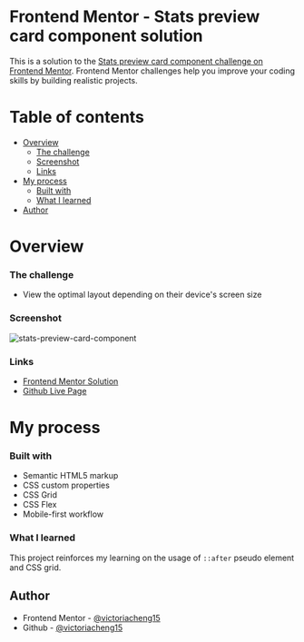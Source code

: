 # Frontend Mentor - Stats preview card component solution

This is a solution to the [Stats preview card component challenge on Frontend Mentor](https://www.frontendmentor.io/challenges/stats-preview-card-component-8JqbgoU62). Frontend Mentor challenges help you improve your coding skills by building realistic projects.

# Table of contents

- [Overview](#overview)
  - [The challenge](#the-challenge)
  - [Screenshot](#screenshot)
  - [Links](#links)
- [My process](#my-process)
  - [Built with](#built-with)
  - [What I learned](#what-i-learned)
- [Author](#author)

# Overview

### The challenge

- View the optimal layout depending on their device's screen size

### Screenshot

![stats-preview-card-component](https://user-images.githubusercontent.com/35031228/132131216-04757ae2-6a1b-47b5-8c71-a0ba25674668.png)

### Links

- [Frontend Mentor Solution](https://www.frontendmentor.io/solutions/utilize-css-grid-and-flex-and-mobile-first-i230prWHt)
- [Github Live Page](https://victoriacheng15.github.io/frontend-mentor-challenges/stats-preview-card-component/)

# My process

### Built with

- Semantic HTML5 markup
- CSS custom properties
- CSS Grid
- CSS Flex
- Mobile-first workflow

### What I learned

This project reinforces my learning on the usage of `::after` pseudo element and CSS grid.

## Author

- Frontend Mentor - [@victoriacheng15](https://www.frontendmentor.io/profile/victoriacheng15)
- Github - [@victoriacheng15](https://github.com/victoriacheng15)
